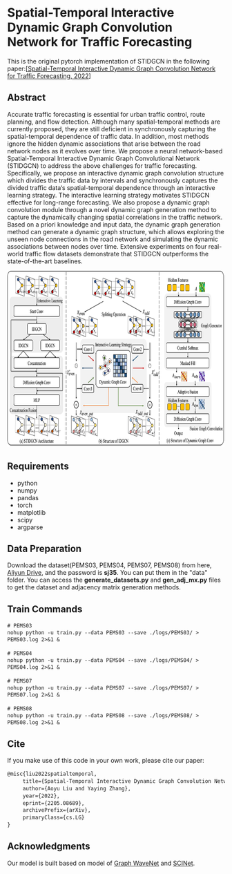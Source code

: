 # Spatial-Temporal Interactive Dynamic Graph Convolution Network for Traffic Forecasting

This is the original pytorch implementation of STIDGCN in the following paper:[[Spatial-Temporal Interactive Dynamic Graph Convolution Network for Traffic Forecasting, 2022](https://arxiv.org/abs/2205.08689)]
## Abstract

Accurate traffic forecasting is essential for urban traffic control, route planning, and flow detection. Although many spatial-temporal methods are currently proposed, they are still deficient in synchronously capturing the spatial-temporal dependence of traffic data. In addition, most methods ignore the hidden dynamic associations that arise between the road network nodes as it evolves over time. We propose a neural network-based Spatial-Temporal Interactive Dynamic Graph Convolutional Network (STIDGCN) to address the above challenges for traffic forecasting. Specifically, we propose an interactive dynamic graph convolution structure which divides the traffic data by intervals and synchronously captures the divided traffic data‘s spatial-temporal dependence through an interactive learning strategy. The interactive learning strategy motivates STIDGCN effective for long-range forecasting. We also propose a dynamic graph convolution module through a novel dynamic graph generation method to capture the dynamically changing spatial correlations in the traffic network. Based on a priori knowledge and input data, the dynamic graph generation method can generate a dynamic graph structure, which allows exploring the unseen node connections in the road network and simulating the dynamic associations between nodes over time. Extensive experiments on four real-world traffic flow datasets demonstrate that STIDGCN outperforms the state-of-the-art baselines.

<p align="center">
  <img width="835" height="408" src=./figs/fig1.png>
</p>

## Requirements
- python
- numpy
- pandas
- torch
- matplotlib
- scipy
- argparse

## Data Preparation
Download the dataset(PEMS03, PEMS04, PEMS07, PEMS08) from here, [Aliyun Drive](https://www.aliyundrive.com/s/P3UGEdMCkh1), and the password is <b>sj35</b>. You can put them in the "data" folder. You can access the <b>generate_datasets.py</b> and <b>gen_adj_mx.py</b> files to get the dataset and adjacency matrix generation methods.

## Train Commands

```
# PEMS03
nohup python -u train.py --data PEMS03 --save ./logs/PEMS03/ > PEMS03.log 2>&1 &

# PEMS04
nohup python -u train.py --data PEMS04 --save ./logs/PEMS04/ > PEMS04.log 2>&1 &

# PEMS07
nohup python -u train.py --data PEMS07 --save ./logs/PEMS07/ > PEMS07.log 2>&1 &

# PEMS08
nohup python -u train.py --data PEMS08 --save ./logs/PEMS08/ > PEMS08.log 2>&1 &
```

## Cite
If you make use of this code in your own work, please cite our paper:
 ```latex
@misc{liu2022spatialtemporal,
      title={Spatial-Temporal Interactive Dynamic Graph Convolution Network for Traffic Forecasting}, 
      author={Aoyu Liu and Yaying Zhang},
      year={2022},
      eprint={2205.08689},
      archivePrefix={arXiv},
      primaryClass={cs.LG}
}
```

## Acknowledgments
Our model is built based on model of [Graph WaveNet](https://github.com/nnzhan/Graph-WaveNet) and [SCINet](https://github.com/cure-lab/SCINet).
